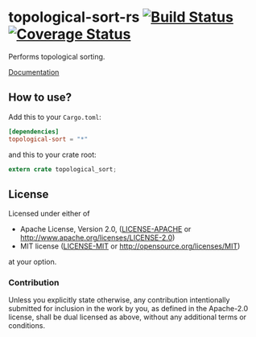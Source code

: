 # topological-sort-rs [![Build Status](https://travis-ci.org/gifnksm/topological-sort-rs.svg)](https://travis-ci.org/gifnksm/topological-sort-rs) [![Coverage Status](https://coveralls.io/repos/gifnksm/topological-sort-rs/badge.svg?branch=master&service=github)](https://coveralls.io/github/gifnksm/topological-sort-rs?branch=master)

Performs topological sorting.

[Documentation](http://gifnksm.github.io/topological-sort-rs)

## How to use?

Add this to your `Cargo.toml`:

```toml
[dependencies]
topological-sort = "*"
```

and this to your crate root:

```rust
extern crate topological_sort;
```

## License

Licensed under either of

 * Apache License, Version 2.0, ([LICENSE-APACHE](LICENSE-APACHE) or http://www.apache.org/licenses/LICENSE-2.0)
 * MIT license ([LICENSE-MIT](LICENSE-MIT) or http://opensource.org/licenses/MIT)

at your option.

### Contribution

Unless you explicitly state otherwise, any contribution intentionally
submitted for inclusion in the work by you, as defined in the Apache-2.0
license, shall be dual licensed as above, without any additional terms or
conditions.
